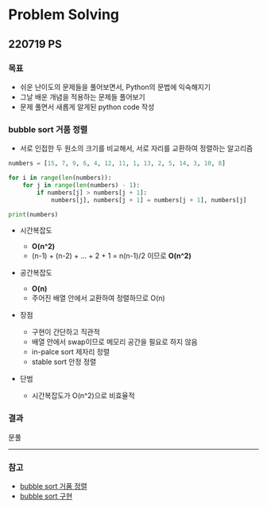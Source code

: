 # Problem Solving
## 220719 PS
### 목표
* 쉬운 난이도의 문제들을 풀어보면서, Python의 문법에 익숙해지기
* 그날 배운 개념을 적용하는 문제들 풀어보기
* 문제 풀면서 새롭게 알게된 python code 작성


### bubble sort 거품 정렬
* 서로 인접한 두 원소의 크기를 비교해서, 서로 자리를 교환하여 정렬하는 알고리즘

```python
numbers = [15, 7, 9, 6, 4, 12, 11, 1, 13, 2, 5, 14, 3, 10, 8]

for i in range(len(numbers)):
    for j in range(len(numbers) - 1):
        if numbers[j] > numbers[j + 1]:
            numbers[j], numbers[j + 1] = numbers[j + 1], numbers[j]

print(numbers)
```

* 시간복잡도
  * **O(n^2)** 
  * (n-1) + (n-2) + ... + 2 + 1 = n(n-1)/2 이므로 **O(n^2)**

* 공간복잡도
  * **O(n)**
  * 주어진 배열 안에서 교환하여 정렬하므로 O(n)

* 장점
  * 구현이 간단하고 직관적
  * 배열 안에서 swap이므로 메모리 공간을 필요로 하지 않음
  * in-palce sort 제자리 정렬
  * stable sort 안정 정렬

* 단범
  * 시간복잡도가 O(n^2)으로 비효율적


### 결과
문풀


---
### 참고
* [bubble sort 거품 정렬](https://gyoogle.dev/blog/algorithm/Bubble%20Sort.html)
* [bubble sort 구현](https://www.youtube.com/watch?v=YbsQiiubO74)
